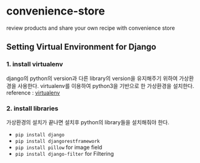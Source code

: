 # convenience-store
review products and share your own recipe with convenience store

## Setting Virtual Environment for Django
### 1. install virtualenv
django의 python의 version과 다른 library의 version을 유지해주기 위하여 가상환경을 사용한다. virtualenv를 이용하여 python3을 기반으로 한 가상환경을 설치한다.
reference : [virtualenv]("https://virtualenv.pypa.io/en/latest/index.html")
### 2. install libraries
가상환경의 설치가 끝나면 설치후 python의 library들을 설치해줘야 한다.
 - `pip install django`
 - `pip install djangorestframework`
 - `pip install pillow` for image field
 - `pip install django-filter` for Filtering
